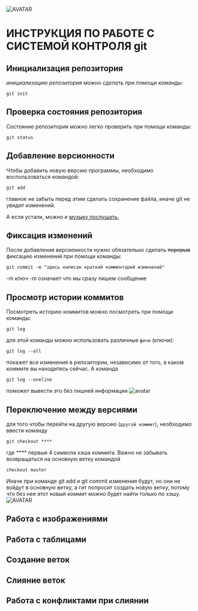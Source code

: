 ![AVATAR](git_logo.jpg)
# **ИНСТРУКЦИЯ ПО РАБОТЕ С СИСТЕМОЙ КОНТРОЛЯ git**
## **Инициализация репозитория**

*инициализацию репозитория можно сделать при помощи команды:*

    git init
## **Проверка состояния репозитория**

Состояние репозитория можно легко проверить при помощи команды:

    git status
## **Добавление версионности**
Чтобы добавить новую версию программы, необходимо воспользоваться командой:

    git add
главное не забыть перед этим сделать сохранение файла, иначе git не увидит изменений.

А если устали, можно и [музыку послушать.](https://www.youtube.com/watch?v=pTnMSJDjknw&list=PL4fGSI1pDJn6cLcPmcc9b_l8oM0aJtsqL&index=58)
## **Фиксация изменений**
После добавления версионности нужно обязательно сделать ~~перерыв~~ фиксацию изменений при помощи команды:
    
    git commit -m "здесь написан краткий комментарий изменений"
-m ключ -m означает что мы сразу пишем сообщение
## **Просмотр истории коммитов**
Посмотреть историю коммитов можно посмотреть при помощи команды:

    git log
для этой команды можно использовать различные ``фичи`` (ключи):

    git log --all
покажет все изменения в репозитории, независимо от того, в каком коммите вы находитесь сейчас. А команда

    git log --oneline
поможет вывести это без лишней информации
![avatar](https://a.d-cd.net/HIAAAgKyMOA-960.jpg)
## Переключение между версиями
для того чтобы перейти на другую версию (``другой коммит``),
необходимо ввеcти команду

    git checkout ****
где **** первые 4 символа хэша коммита. Важно не забывать возвращаться на основную ветку командой

    checkout master
Иначе при команде git add и git commit изменения будут, но они не войдут в основную ветку, а гит попросит создать новую ветку, потому что без нее этот новый коммит можно будет найти только по хэшу.
![AVATAR](https://anime-fans.ru/wp-content/uploads/2021/02/Topovye-memy-na-vse-sluchai-zhizni-1.jpeg)
## **Работа с изображениями**
## **Работа с таблицами**
## **Создание веток**
## **Слияние веток**
## **Работа с конфликтами при слиянии**